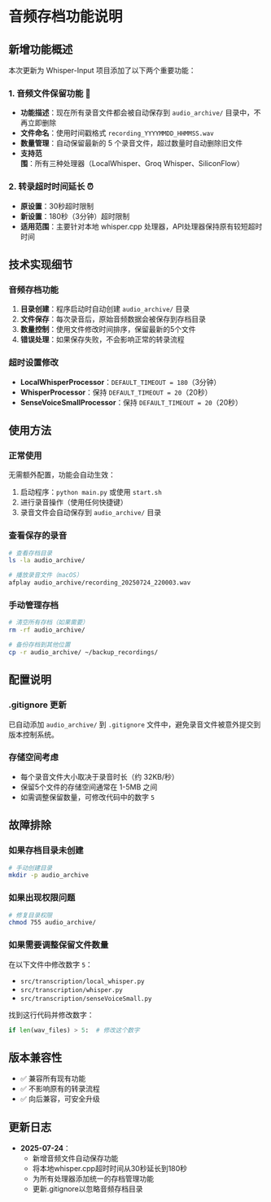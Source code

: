 # 音频存档功能说明

## 新增功能概述

本次更新为 Whisper-Input 项目添加了以下两个重要功能：

### 1. 音频文件保留功能 🎵

- **功能描述**：现在所有录音文件都会被自动保存到 `audio_archive/` 目录中，不再立即删除
- **文件命名**：使用时间戳格式 `recording_YYYYMMDD_HHMMSS.wav`
- **数量管理**：自动保留最新的 5 个录音文件，超过数量时自动删除旧文件
- **支持范围**：所有三种处理器（LocalWhisper、Groq Whisper、SiliconFlow）

### 2. 转录超时时间延长 ⏰

- **原设置**：30秒超时限制
- **新设置**：180秒（3分钟）超时限制
- **适用范围**：主要针对本地 whisper.cpp 处理器，API处理器保持原有较短超时时间

## 技术实现细节

### 音频存档功能

1. **目录创建**：程序启动时自动创建 `audio_archive/` 目录
2. **文件保存**：每次录音后，原始音频数据会被保存到存档目录
3. **数量控制**：使用文件修改时间排序，保留最新的5个文件
4. **错误处理**：如果保存失败，不会影响正常的转录流程

### 超时设置修改

- **LocalWhisperProcessor**：`DEFAULT_TIMEOUT = 180`（3分钟）
- **WhisperProcessor**：保持 `DEFAULT_TIMEOUT = 20`（20秒）
- **SenseVoiceSmallProcessor**：保持 `DEFAULT_TIMEOUT = 20`（20秒）

## 使用方法

### 正常使用

无需额外配置，功能会自动生效：

1. 启动程序：`python main.py` 或使用 `start.sh`
2. 进行录音操作（使用任何快捷键）
3. 录音文件会自动保存到 `audio_archive/` 目录

### 查看保存的录音

```bash
# 查看存档目录
ls -la audio_archive/

# 播放录音文件（macOS）
afplay audio_archive/recording_20250724_220003.wav
```

### 手动管理存档

```bash
# 清空所有存档（如果需要）
rm -rf audio_archive/

# 备份存档到其他位置
cp -r audio_archive/ ~/backup_recordings/
```

## 配置说明

### .gitignore 更新

已自动添加 `audio_archive/` 到 `.gitignore` 文件中，避免录音文件被意外提交到版本控制系统。

### 存储空间考虑

- 每个录音文件大小取决于录音时长（约 32KB/秒）
- 保留5个文件的存储空间通常在 1-5MB 之间
- 如需调整保留数量，可修改代码中的数字 `5`

## 故障排除

### 如果存档目录未创建

```bash
# 手动创建目录
mkdir -p audio_archive
```

### 如果出现权限问题

```bash
# 修复目录权限
chmod 755 audio_archive/
```

### 如果需要调整保留文件数量

在以下文件中修改数字 `5`：
- `src/transcription/local_whisper.py`
- `src/transcription/whisper.py`
- `src/transcription/senseVoiceSmall.py`

找到这行代码并修改数字：
```python
if len(wav_files) > 5:  # 修改这个数字
```

## 版本兼容性

- ✅ 兼容所有现有功能
- ✅ 不影响原有的转录流程
- ✅ 向后兼容，可安全升级

## 更新日志

- **2025-07-24**：
  - 新增音频文件自动保存功能
  - 将本地whisper.cpp超时时间从30秒延长到180秒
  - 为所有处理器添加统一的存档管理功能
  - 更新.gitignore以忽略音频存档目录 